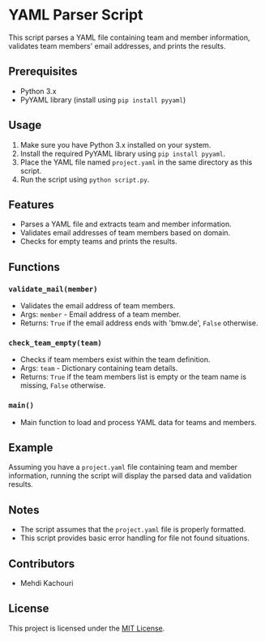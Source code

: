 # YAML Parser Script

This script parses a YAML file containing team and member information, validates team members' email addresses, and prints the results.

## Prerequisites

- Python 3.x
- PyYAML library (install using `pip install pyyaml`)

## Usage

1. Make sure you have Python 3.x installed on your system.
2. Install the required PyYAML library using `pip install pyyaml`.
3. Place the YAML file named `project.yaml` in the same directory as this script.
4. Run the script using `python script.py`.

## Features

- Parses a YAML file and extracts team and member information.
- Validates email addresses of team members based on domain.
- Checks for empty teams and prints the results.

## Functions

### `validate_mail(member)`

- Validates the email address of team members.
- Args: `member` - Email address of a team member.
- Returns: `True` if the email address ends with 'bmw.de', `False` otherwise.

### `check_team_empty(team)`

- Checks if team members exist within the team definition.
- Args: `team` - Dictionary containing team details.
- Returns: `True` if the team members list is empty or the team name is missing, `False` otherwise.

### `main()`

- Main function to load and process YAML data for teams and members.

## Example

Assuming you have a `project.yaml` file containing team and member information, running the script will display the parsed data and validation results.

## Notes

- The script assumes that the `project.yaml` file is properly formatted.
- This script provides basic error handling for file not found situations.

## Contributors

- Mehdi Kachouri

## License

This project is licensed under the [MIT License](LICENSE).


